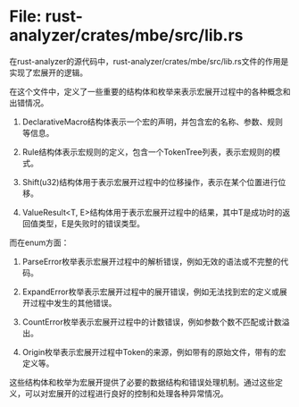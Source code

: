 # File: rust-analyzer/crates/mbe/src/lib.rs

在rust-analyzer的源代码中，rust-analyzer/crates/mbe/src/lib.rs文件的作用是实现了宏展开的逻辑。

在这个文件中，定义了一些重要的结构体和枚举来表示宏展开过程中的各种概念和出错情况。

1. DeclarativeMacro结构体表示一个宏的声明，并包含宏的名称、参数、规则等信息。

2. Rule结构体表示宏规则的定义，包含一个TokenTree列表，表示宏规则的模式。

3. Shift(u32)结构体用于表示宏展开过程中的位移操作，表示在某个位置进行位移。

4. ValueResult<T, E>结构体用于表示宏展开过程中的结果，其中T是成功时的返回值类型，E是失败时的错误类型。

而在enum方面：

1. ParseError枚举表示宏展开过程中的解析错误，例如无效的语法或不完整的代码。

2. ExpandError枚举表示宏展开过程中的展开错误，例如无法找到宏的定义或展开过程中发生的其他错误。

3. CountError枚举表示宏展开过程中的计数错误，例如参数个数不匹配或计数溢出。

4. Origin枚举表示宏展开过程中Token的来源，例如带有的原始文件，带有的宏定义等。

这些结构体和枚举为宏展开提供了必要的数据结构和错误处理机制。通过这些定义，可以对宏展开的过程进行良好的控制和处理各种异常情况。

